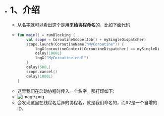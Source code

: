 - # 1、介绍
	- 从名字就可以看出这个是用来**给协程命名**的，比如下面代码
	- ```kotlin
	  fun main() = runBlocking {
	      val scope = CoroutineScope(Job() + mySingleDispatcher)
	      scope.launch(CoroutineName("MyCoroutine")) {
	          logX(coroutineContext[CoroutineDispatcher] == mySingleDispatcher)
	          delay(1000L)
	          logX("MyCoroutine end!")
	      }
	      delay(500L)
	      scope.cancel()
	      delay(1000L)
	  }
	  ```
	- 这里我们在启动协程时传入一个名字，那打印如下:
	- ![image.png](https://p1-juejin.byteimg.com/tos-cn-i-k3u1fbpfcp/6a7e3c1c71824b39a9b5567647eea399~tplv-k3u1fbpfcp-zoom-in-crop-mark:4536:0:0:0.awebp?)
	- 会发现这里在线程名后@的协程名，就是我们命名的，而#2是一个自增的ID。